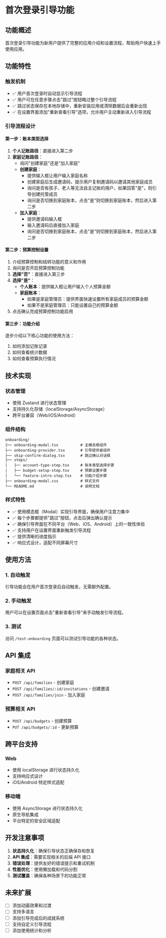 # 首次登录引导功能

## 功能概述

首次登录引导功能为新用户提供了完整的应用介绍和设置流程，帮助用户快速上手使用应用。

## 功能特性

### 触发机制
- ✅ 用户首次登录时自动显示引导流程
- ✅ 用户可在任意步骤点击"跳过"按钮略过整个引导流程
- ✅ 跳过状态保存在本地存储中，重新安装应用或清除数据后会重新出现
- ✅ 在设置界面添加"重新查看引导"选项，允许用户主动重新进入引导流程

### 引导流程设计

#### 第一步：账本类型选择
1. **个人记账路径**：直接进入第二步
2. **家庭记账路径**：
   - 询问"创建家庭"还是"加入家庭"
   - **创建家庭**：
     - 提供输入框让用户输入家庭名称
     - 创建家庭后生成邀请码，提示用户复制邀请码以邀请其他家庭成员
     - 询问是否有孩子、老人等无法自主记账的用户，如果回答"是"，则引导创建托管成员
     - 询问是否切换到家庭账本，点击"是"则切换到家庭账本，然后进入第二步
   - **加入家庭**：
     - 提供邀请码输入框
     - 输入邀请码后直接加入家庭
     - 询问是否切换到家庭账本，点击"是"则切换到家庭账本，然后进入第二步

#### 第二步：预算控制设置
1. 介绍预算控制和结转功能的意义和作用
2. 询问是否开启预算控制功能
3. **选择"否"**：直接进入第三步
4. **选择"是"**：
   - **个人账本**：提供输入框让用户输入个人预算金额
   - **家庭账本**：
     - 如果是家庭管理员：提供界面快速设置所有家庭成员的预算金额
     - 如果不是家庭管理员：只能设置自己的预算金额
5. 点击确认完成预算控制功能启用

#### 第三步：功能介绍
逐步介绍以下核心功能的使用方法：
1. 如何添加记账记录
2. 如何查看统计数据
3. 如何查看预算执行情况

## 技术实现

### 状态管理
- 使用 Zustand 进行状态管理
- 支持持久化存储（localStorage/AsyncStorage）
- 跨平台兼容（Web/iOS/Android）

### 组件结构
```
onboarding/
├── onboarding-modal.tsx          # 主模态框组件
├── onboarding-provider.tsx       # 引导提供者组件
├── skip-confirm-dialog.tsx       # 跳过确认对话框
├── steps/
│   ├── account-type-step.tsx     # 账本类型选择步骤
│   ├── budget-setup-step.tsx     # 预算设置步骤
│   └── feature-intro-step.tsx    # 功能介绍步骤
├── onboarding-modal.css          # 样式文件
└── README.md                     # 说明文档
```

### 样式特性
- ✅ 使用模态框（Modal）实现引导界面，确保用户注意力集中
- ✅ 每个步骤都提供"跳过"按钮，点击后弹出确认提示
- ✅ 确保引导界面在不同平台（Web、iOS、Android）上的一致性体验
- ✅ 支持用户在设置界面重新触发引导流程
- ✅ 提供清晰的进度指示
- ✅ 响应式设计，适配不同屏幕尺寸

## 使用方法

### 1. 自动触发
引导功能会在用户首次登录后自动触发，无需额外配置。

### 2. 手动触发
用户可以在设置页面点击"重新查看引导"来手动触发引导流程。

### 3. 测试
访问 `/test-onboarding` 页面可以测试引导功能的各种状态。

## API 集成

### 家庭相关 API
- `POST /api/families` - 创建家庭
- `POST /api/families/:id/invitations` - 创建邀请
- `POST /api/families/join` - 加入家庭

### 预算相关 API
- `POST /api/budgets` - 创建预算
- `PUT /api/budgets/:id` - 更新预算

## 跨平台支持

### Web
- 使用 localStorage 进行状态持久化
- 支持响应式设计
- iOS/Android 特定样式适配

### 移动端
- 使用 AsyncStorage 进行状态持久化
- 原生导航集成
- 平台特定的安全区域适配

## 开发注意事项

1. **状态持久化**：确保引导状态正确保存和恢复
2. **API 集成**：需要实现相关的后端 API 接口
3. **错误处理**：提供友好的错误提示和重试机制
4. **性能优化**：使用懒加载和代码分割
5. **测试覆盖**：确保各种场景下的功能正常

## 未来扩展

- [ ] 添加动画效果和过渡
- [ ] 支持多语言
- [ ] 添加引导完成后的成就系统
- [ ] 支持自定义引导流程
- [ ] 添加使用统计和分析
